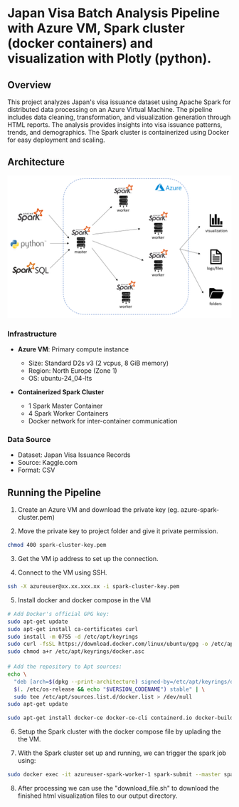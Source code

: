 # Japan Visa Batch Analysis Pipeline with Azure VM, Spark cluster (docker containers) and visualization with Plotly (python).

## Overview
This project analyzes Japan's visa issuance dataset using Apache Spark for distributed data processing on an Azure Virtual Machine. The pipeline includes data cleaning, transformation, and visualization generation through HTML reports. The analysis provides insights into visa issuance patterns, trends, and demographics. The Spark cluster is containerized using Docker for easy deployment and scaling.

## Architecture
![Architecture Diagram](/data-arq.png)

### Infrastructure
- **Azure VM**: Primary compute instance
  - Size: Standard D2s v3 (2 vcpus, 8 GiB memory)
  - Region: North Europe (Zone 1)
  - OS: ubuntu-24_04-lts

- **Containerized Spark Cluster**
  - 1 Spark Master Container
  - 4 Spark Worker Containers
  - Docker network for inter-container communication

### Data Source
- Dataset: Japan Visa Issuance Records
- Source: Kaggle.com
- Format: CSV

## Running the Pipeline

1. Create an Azure VM and download the private key (eg. azure-spark-cluster.pem)

2. Move the private key to project folder and give it private permission.

```bash
chmod 400 spark-cluster-key.pem
```

3. Get the VM ip address to set up the connection.

4. Connect to the VM using SSH.

```bash
ssh -X azureuser@xx.xx.xxx.xx -i spark-cluster-key.pem
```

5. Install docker and docker compose in the VM

```bash
# Add Docker's official GPG key:
sudo apt-get update
sudo apt-get install ca-certificates curl
sudo install -m 0755 -d /etc/apt/keyrings
sudo curl -fsSL https://download.docker.com/linux/ubuntu/gpg -o /etc/apt/keyrings/docker.asc
sudo chmod a+r /etc/apt/keyrings/docker.asc

# Add the repository to Apt sources:
echo \
  "deb [arch=$(dpkg --print-architecture) signed-by=/etc/apt/keyrings/docker.asc] https://download.docker.com/linux/ubuntu \
  $(. /etc/os-release && echo "$VERSION_CODENAME") stable" | \
  sudo tee /etc/apt/sources.list.d/docker.list > /dev/null
sudo apt-get update
```
```bash
sudo apt-get install docker-ce docker-ce-cli containerd.io docker-buildx-plugin docker-compose-plugin
```

6. Setup the Spark cluster with the docker compose file by uplading the the VM.

7. With the Spark cluster set up and running, we can trigger the spark job using:
```bash
sudo docker exec -it azureuser-spark-worker-1 spark-submit --master spark://172.18.0.2:7077 jobs/visualization.py
```

8. After processing we can use the "download_file.sh" to download the finished html visualization files to our output directory.


